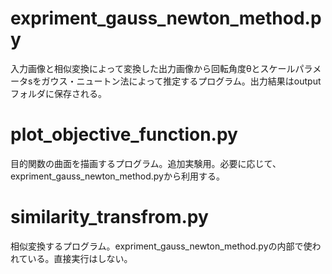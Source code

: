# expriment_gauss_newton_method.py
入力画像と相似変換によって変換した出力画像から回転角度θとスケールパラメータsをガウス・ニュートン法によって推定するプログラム。出力結果はoutputフォルダに保存される。

# plot_objective_function.py
目的関数の曲面を描画するプログラム。追加実験用。必要に応じて、expriment_gauss_newton_method.pyから利用する。

# similarity_transfrom.py
相似変換するプログラム。expriment_gauss_newton_method.pyの内部で使われている。直接実行はしない。